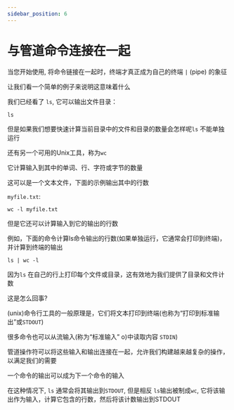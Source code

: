 ```yaml
---
sidebar_position: 6
---
```


# 与管道命令连接在一起

当您开始使用, 将命令链接在一起时，终端才真正成为自己的终端 `|` (pipe) 的象征

让我们看一个简单的例子来说明这意味着什么

我们已经看了 `ls`, 它可以输出文件目录：

```
ls
```

但是如果我们想要快速计算当前目录中的文件和目录的数量会怎样呢`ls` 不能单独运行

还有另一个可用的Unix工具，称为`wc`

它计算输入到其中的单词、行、字符或字节的数量

这可以是一个文本文件，下面的示例输出其中的行数

`myfile.txt`:

```
wc -l myfile.txt
```

但是它还可以计算输入到它的输出的行数

例如，下面的命令计算ls命令输出的行数(如果单独运行，它通常会打印到终端)，并计算到终端的输出

```
ls | wc -l
```

因为`ls` 在自己的行上打印每个文件或目录，这有效地为我们提供了目录和文件计数

这是怎么回事?

(unix)命令行工具的一般原理是，它们将文本打印到终端(也称为“打印到标准输出”或`STDOUT`)

很多命令也可以从流输入(称为“标准输入” o)中读取内容 `STDIN`)

管道操作符可以将这些输入和输出连接在一起，允许我们构建越来越复杂的操作，以满足我们的需要

一个命令的输出可以成为下一个命令的输入

在这种情况下, `ls` 通常会将其输出到`STDOUT`, 但是相反 `ls`输出被制成`wc`, 它将该输出作为输入，计算它包含的行数，然后将该计数输出到STDOUT